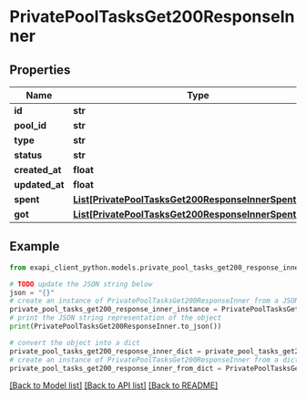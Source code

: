 # PrivatePoolTasksGet200ResponseInner


## Properties

Name | Type | Description | Notes
------------ | ------------- | ------------- | -------------
**id** | **str** |  | 
**pool_id** | **str** |  | 
**type** | **str** |  | 
**status** | **str** |  | 
**created_at** | **float** |  | 
**updated_at** | **float** |  | 
**spent** | [**List[PrivatePoolTasksGet200ResponseInnerSpentInner]**](PrivatePoolTasksGet200ResponseInnerSpentInner.md) |  | 
**got** | [**List[PrivatePoolTasksGet200ResponseInnerSpentInner]**](PrivatePoolTasksGet200ResponseInnerSpentInner.md) |  | 

## Example

```python
from exapi_client_python.models.private_pool_tasks_get200_response_inner import PrivatePoolTasksGet200ResponseInner

# TODO update the JSON string below
json = "{}"
# create an instance of PrivatePoolTasksGet200ResponseInner from a JSON string
private_pool_tasks_get200_response_inner_instance = PrivatePoolTasksGet200ResponseInner.from_json(json)
# print the JSON string representation of the object
print(PrivatePoolTasksGet200ResponseInner.to_json())

# convert the object into a dict
private_pool_tasks_get200_response_inner_dict = private_pool_tasks_get200_response_inner_instance.to_dict()
# create an instance of PrivatePoolTasksGet200ResponseInner from a dict
private_pool_tasks_get200_response_inner_from_dict = PrivatePoolTasksGet200ResponseInner.from_dict(private_pool_tasks_get200_response_inner_dict)
```
[[Back to Model list]](../README.md#documentation-for-models) [[Back to API list]](../README.md#documentation-for-api-endpoints) [[Back to README]](../README.md)


